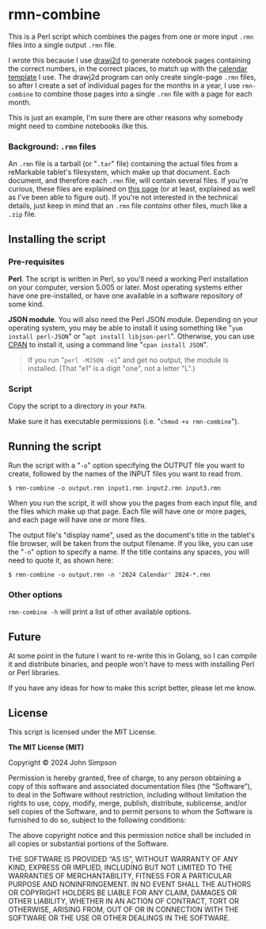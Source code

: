 # rmn-combine

This is a Perl script which combines the pages from one or more input `.rmn` files into a single output `.rmn` file.

I wrote this because I use [drawj2d](https://drawj2d.sourceforge.io/) to generate notebook pages containing the correct numbers, in the correct places, to match up with the [calendar template](https://remarkable.jms1.info/templates/calendar.html) I use. The drawj2d program can only create single-page `.rmn` files, so after I create a set of individual pages for the months in a year, I use `rmn-combine` to combine those pages into a single `.rmn` file with a page for each month.

This is just an example, I'm sure there are other reasons why somebody might need to combine notebooks ilke this.

### Background: `.rmn` files

An `.rmn` file is a tarball (or "`.tar`" file) containing the actual files from a reMarkable tablet's filesystem, which make up that document. Each document, and therefore each `.rmn` file, will contain several files. If you're curious, these files are explained on [this page](https://remarkable.jms1.info/info/filesystem.html) (or at least, explained as well as I've been able to figure out). If you're not interested in the technical details, just keep in mind that an `.rmn` file *contains* other files, much like a `.zip` file.

## Installing the script

### Pre-requisites

**Perl**. The script is written in Perl, so you'll need a working Perl installation on your computer, version 5.005 or later. Most operating systems either have one pre-installed, or have one available in a software repository of some kind.

**JSON module**. You will also need the Perl JSON module. Depending on your operating system, you may be able to install it using something like "`yum install perl-JSON`" or "`apt install libjson-perl`". Otherwise, you can use [CPAN](https://www.cpan.org/) to install it, using a command line "`cpan install JSON`".

> If you run "`perl -MJSON -e1`" and get no output, the module is installed. (That "e1" is a digit "one", not a letter "L".)

### Script

Copy the script to a directory in your `PATH`.

Make sure it has executable permissions (i.e. "`chmod +x rmn-combine`").

## Running the script

Run the script with a "`-o`" option specifying the OUTPUT file you want to create, followed by the names of the INPUT files you want to read from.

```
$ rmn-combine -o output.rmn input1.rmn input2.rmn input3.rmn
```

When you run the script, it will show you the pages from each input file, and the files which make up that page. Each file will have one or more pages, and each page will have one or more files.

The output file's "display name", used as the document's title in the tablet's file browser, will be taken from the output filename. If you like, you can use the "`-n`" option to specify a name. If the title contains any spaces, you will need to quote it, as shown here:

```
$ rmn-combine -o output.rmn -n '2024 Calendar' 2024-*.rmn
```

### Other options

`rmn-combine -h` will print a list of other available options.

## Future

At some point in the future I want to re-write this in Golang, so I can compile it and distribute binaries, and people won't have to mess with installing Perl or Perl libraries.

If you have any ideas for how to make this script better, please let me know.

## License

This script is licensed under the MIT License.

**The MIT License (MIT)**

Copyright &copy; 2024 John Simpson

Permission is hereby granted, free of charge, to any person obtaining a copy of this software and associated documentation files (the “Software”), to deal in the Software without restriction, including without limitation the rights to use, copy, modify, merge, publish, distribute, sublicense, and/or sell copies of the Software, and to permit persons to whom the Software is furnished to do so, subject to the following conditions:

The above copyright notice and this permission notice shall be included in all copies or substantial portions of the Software.

THE SOFTWARE IS PROVIDED “AS IS”, WITHOUT WARRANTY OF ANY KIND, EXPRESS OR IMPLIED, INCLUDING BUT NOT LIMITED TO THE WARRANTIES OF MERCHANTABILITY, FITNESS FOR A PARTICULAR PURPOSE AND NONINFRINGEMENT. IN NO EVENT SHALL THE AUTHORS OR COPYRIGHT HOLDERS BE LIABLE FOR ANY CLAIM, DAMAGES OR OTHER LIABILITY, WHETHER IN AN ACTION OF CONTRACT, TORT OR OTHERWISE, ARISING FROM, OUT OF OR IN CONNECTION WITH THE SOFTWARE OR THE USE OR OTHER DEALINGS IN THE SOFTWARE.

